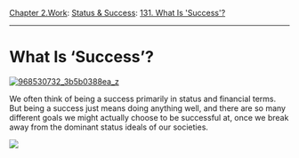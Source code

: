 [Chapter 2.Work](https://www.theschooloflife.com/thebookoflife/category/work/): [Status & Success](https://www.theschooloflife.com/thebookoflife/category/work/status-and-success/): [131. What Is 'Success'?](https://www.theschooloflife.com/thebookoflife/what-is-success/)

* * *

# What Is ‘Success’?

[![968530732_3b5b0388ea_z](https://www.theschooloflife.com/thebookoflife/wp-content/uploads/2015/07/968530732_3b5b0388ea_z.jpg)](http://www.thebookoflife.org/wp-content/uploads/2015/07/968530732_3b5b0388ea_z.jpg)

We often think of being a success primarily in status and financial terms. But being a success just means doing anything well, and there are so many different goals we might actually choose to be successful at, once we break away from the dominant status ideals of our societies.

[![](https://img.youtube.com/vi/P8b4mZvrui4/0.jpg)](https://www.youtube.com/embed/P8b4mZvrui4 '')
